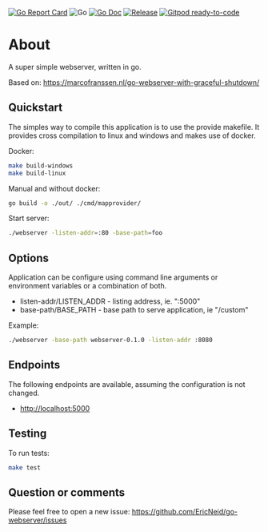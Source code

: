 <!--
SPDX-FileCopyrightText: 2021 Eric Neidhardt
SPDX-License-Identifier: CC-BY-4.0
-->
<!-- markdownlint-disable MD041-->
[![Go Report Card](https://goreportcard.com/badge/github.com/EricNeid/go-webserver?style=flat-square)](https://goreportcard.com/report/github.com/EricNeid/go-webserver)
![Go](https://github.com/EricNeid/go-webserver/workflows/Go/badge.svg)
[![Go Doc](https://img.shields.io/badge/godoc-reference-blue.svg?style=flat-square)](http://godoc.org/github.com/EricNeid/go-webserver)
[![Release](https://img.shields.io/github/release/EricNeid/go-webserver.svg?style=flat-square)](https://github.com/EricNeid/go-webserver/releases/latest)
[![Gitpod ready-to-code](https://img.shields.io/badge/Gitpod-ready--to--code-blue?logo=gitpod)](https://gitpod.io/#https://github.com/EricNeid/go-webserver)

# About

A super simple webserver, written in go.

Based on: <https://marcofranssen.nl/go-webserver-with-graceful-shutdown/>

## Quickstart

The simples way to compile this application is to use the provide makefile.
It provides cross compilation to linux and windows and makes use of docker.

Docker:

```bash
make build-windows
make build-linux
```

Manual and without docker:

```bash
go build -o ./out/ ./cmd/mapprovider/
```

Start server:

```bash
./webserver -listen-addr=:80 -base-path=foo
```

## Options

Application can be configure using command line arguments or
environment variables or a combination of both.

* listen-addr/LISTEN_ADDR - listing address, ie. ":5000"
* base-path/BASE_PATH - base path to serve application, ie "/custom"

Example:

```bash
./webserver -base-path webserver-0.1.0 -listen-addr :8080
```

## Endpoints

The following endpoints are available, assuming
the configuration is not changed.

* <http://localhost:5000>

## Testing

To run tests:

```bash
make test
```

## Question or comments

Please feel free to open a new issue:
<https://github.com/EricNeid/go-webserver/issues>
